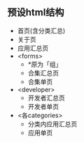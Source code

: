 ## 预设html结构

- 首页(含分类汇总)
- 关于页
- 应用汇总页
- \<forms>
  - \*原为「组」
  - 合集汇总页
  - 合集单页
- \<developer>
  - 开发者汇总页
  - 开发者单页
- \<各categories>
  - 分类内应用汇总页
  - 应用单页